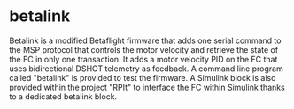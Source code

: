 # betalink
Betalink is a modified Betaflight firmware that adds one serial command to the
MSP protocol that controls the motor velocity and retrieve the state of the
FC in only one transaction. It adds a motor velocity PID on the FC that uses 
bidirectional DSHOT telemetry as feedback. A command line program called "betalink"
is provided to test the firmware. A Simulink block is also provided within
the project "RPIt" to interface the FC within Simulink thanks to a dedicated betalink
block.
